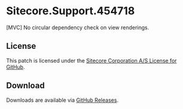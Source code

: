 # Sitecore.Support.454718
[MVC] No circular dependency check on view renderings.

## License  
This patch is licensed under the [Sitecore Corporation A/S License for GitHub](https://github.com/sitecoresupport/Sitecore.Support.454718/blob/master/LICENSE).  

## Download  
Downloads are available via [GitHub Releases](https://github.com/sitecoresupport/Sitecore.Support.454718/releases).  

